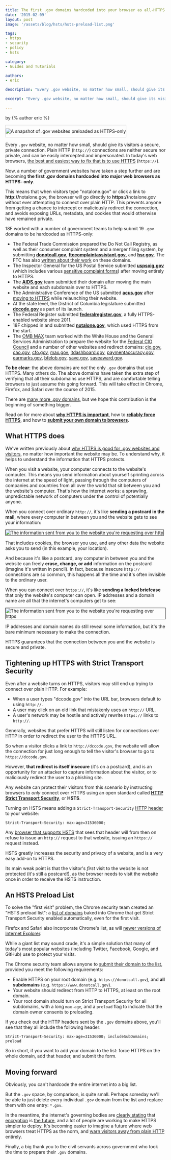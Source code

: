 ```yaml
---
title: The first .gov domains hardcoded into your browser as all-HTTPS
date: '2015-02-09'
layout: post
image: '/assets/blog/hsts/hsts-preload-list.png'

tags:
- https
- security
- policy
- hsts

category:
- Guides and Tutorials

authors:
- eric

description: "Every .gov website, no matter how small, should give its visitors a secure, private connection. Ordinary HTTP (http://) connections are neither secure nor private, and can be easily intercepted and impersonated. In today's web browsers, the best and easiest way to fix that is to use HTTPS (https://)."

excerpt: "Every .gov website, no matter how small, should give its visitors a secure, private connection. Ordinary HTTP (http://) connections are neither secure nor private, and can be easily intercepted and impersonated. In today's web browsers, the best and easiest way to fix that is to use HTTPS (https://)."

---
```


<p class="authors">
  by {% author eric %}
</p>

<img src="/assets/blog/hsts/hsts-preload-list.png" alt="A snapshot of .gov websites preloaded as HTTPS-only" style="border: 1px solid #d5d5d5; padding: 10px 0" />

Every `.gov` website, no matter how small, should give its visitors a secure,
private connection. Plain HTTP (`http://`) connections are neither secure nor
private, and can be easily intercepted and impersonated. In today's web
browsers, [the best and easiest way to fix that is to use HTTPS][1] (`https://`).

Now, a number of government websites have taken a step further and are
becoming **the first .gov domains hardcoded into major web browsers as HTTPS-
only**.

This means that when visitors type "notalone.gov" or click a link to
<strong>http://</strong>notalone.gov, the browser will go directly to
<strong>https://</strong>notalone.gov without ever attempting to connect over
plain HTTP. This prevents anyone from getting a chance to intercept or
maliciously redirect the connection, and avoids exposing URLs, metadata, and
cookies that would otherwise have remained private.

18F worked with a number of government teams to help submit 19 `.gov` domains
to be hardcoded as HTTPS-only:

* The Federal Trade Commission prepared the Do Not Call Registry, as well as
their consumer complaint system and a merger filing system, by submitting
**[donotcall.gov][2]**, **[ftccomplaintassistant.gov][3]**, and **[hsr.gov][4]**.
The FTC has also [written about their work][33] on these domains.
* The Inspector General for the US Postal Service submitted **[uspsoig.gov][5]**
(which includes various [sensitive complaint forms][6]) after moving entirely to
HTTPS.
* The **[AIDS.gov][7]** team submitted their domain after moving the main
website and each subdomain over to HTTPS.
* The Administrative Conference of the US submitted **[acus.gov][8]** after
[moving to HTTPS][9] while relaunching their website.
* At the state level, the District of Columbia legislature submitted
**[dccode.gov][10]** as part of its launch.
* The Federal Register submitted **[federalregister.gov][11]**, a fully
HTTPS-enabled website since 2011.
* 18F chipped in and submitted **[notalone.gov][12]**, which used HTTPS from the
start.
* The [OMB MAX][13] team worked with the White House and the General Services
Administration to prepare the website for the [Federal CIO Council][14] and a
number of other websites and redirect domains: [cio.gov][14], [cao.gov][15],
[cfo.gov][16], [max.gov][17], [itdashboard.gov][18], [paymentaccuracy.gov][19],
[earmarks.gov][20], [bfelob.gov][21], [save.gov][22], [saveaward.gov][23].

**To be clear**: the above domains are _not_ the only `.gov` domains that use
HTTPS. Many others do. The above domains have taken the extra step of
verifying that all their subdomains use HTTPS, and are comfortable telling
browsers to just assume this going forward. This will take effect in Chrome,
Firefox, and Safari over the course of 2015.

There are [many more .gov domains][1], but we hope this contribution is the
beginning of something bigger.

Read on for more about **[why HTTPS is important](#what-https-does)**, how to
**[reliably force HTTPS](#tightening-up-https-with-strict-transport-security)**,
and how to **[submit your own domain to browsers](#an-hsts-preload-list)**.

## What HTTPS does

We've written previously about [why HTTPS is good for .gov websites and visitors][1],
no matter how important the website may be. To understand why, it helps to
understand the information that HTTPS protects.

When you visit a website, your computer connects to the website's computer.
This means you send information about yourself sprinting across the internet
at the speed of light, passing through the computers of companies and
countries from all over the world that sit between you and the website's
computer. That's how the internet works: a sprawling, unpredictable network of
computers under the control of potentially anyone.

When you connect over ordinary `http://`, it's like **sending a postcard in
the mail**, where every computer in between you and the website gets to see
your information:

<img src="/assets/blog/hsts/with-http-headers.png" style="border: 1px solid" alt="The information sent from you to the website you're requesting over http"/>

That includes cookies, the browser you use, and any other data the website
asks you to send (in this example, your location).

And because it's like a postcard, any computer in between you and the website
can freely **erase, change, or add** information on the postcard (imagine it's
written in pencil). In fact, because insecure `http://` connections are so
common, this happens all the time and it's often invisible to the ordinary
user.

When you can connect over `https://`, it's like **sending a locked briefcase**
that only the website's computer can open. IP addresses and a domain name are
all that the internet's computers get to see:

<img src="/assets/blog/hsts/with-https-headers.png" style="border: 1px solid" alt="The information sent from you to the website you're requesting over https" />

IP addresses and domain names do still reveal some information, but it's the
bare minimum necessary to make the connection.

HTTPS guarantees that the connection between you and the website is secure and
private.

## Tightening up HTTPS with Strict Transport Security

Even after a website turns on HTTPS, visitors may still end up trying to
connect over plain HTTP. For example:

* When a user types "dccode.gov" into the URL bar, browsers default to using `http://`.
* A user may click on an old link that mistakenly uses an `http://` URL.
* A user's network may be hostile and actively rewrite `https://` links to `http://`.

Generally, websites that prefer HTTPS will still listen for connections over
HTTP in order to redirect the user to the HTTPS URL.

So when a visitor clicks a link to `http://dccode.gov`, the website will allow
the connection for just long enough to tell the visitor's browser to go to
`https://dccode.gov`.

However, **that redirect is itself insecure** (it's on a postcard), and is an
opportunity for an attacker to capture information about the visitor, or to
maliciously redirect the user to a phishing site.

Any website can protect their visitors from this scenario by instructing browsers to _only_ connect over HTTPS using an open standard called **[HTTP Strict Transport Security][24]**, or **HSTS**.

Turning on HSTS means adding a `Strict-Transport-Security` [HTTP header][25] to your website:

```
Strict-Transport-Security: max-age=31536000;
```

Any [browser that supports HSTS][26] that sees
that header will from then on refuse to issue an `http://` request to that
website, issuing an `https://` request instead.

HSTS greatly increases the security and privacy of a website, and is a very
easy add-on to HTTPS.

Its main weak point is that the visitor's _first_ visit to the website is not
protected (it's still a postcard!), as the browser needs to visit the website
once in order to receive the HSTS instruction.

## An HSTS Preload List

To solve the "first visit" problem, the Chrome security team created an "HSTS
preload list": a [list of domains][27] baked into Chrome that get Strict
Transport Security enabled automatically, even for the first visit.

Firefox and Safari also incorporate Chrome's list, as will
[newer versions of Internet Explorer][34].

While a giant list may sound crude, it's a simple solution that many of
today's most popular websites (including Twitter, Facebook, Google, and
GitHub) use to protect your visits.

The Chrome security team allows anyone to [submit their domain to the list][28],
provided you meet the following requirements:

* Enable HTTPS on your root domain (e.g. `https://donotcall.gov`), and **all
subdomains** (e.g. `https://www.donotcall.gov`).
* Your website should redirect from HTTP to HTTPS, at least on the root domain.
* Your root domain should turn on Strict Transport Security for all subdomains,
with a long `max-age`, and a `preload` flag to indicate that the domain owner
consents to preloading.

If you check out the HTTP headers sent by the `.gov` domains above, you'll see
that they all include the following header:

```
Strict-Transport-Security: max-age=31536000; includeSubDomains; preload
```

So in short, if you want to add your domain to the list: force HTTPS on the
whole domain, add that header, and submit the form.

## Moving forward

Obviously, you can't hardcode the entire internet into a big list.

But the `.gov` space, by comparison, is quite small. Perhaps someday we'll be
able to just delete every individual `.gov` domain from the list and replace
them with one entry: `*.gov`.

In the meantime, the internet's governing bodies are [clearly stating][29] that
[encryption][30] is [the future][31], and a lot of people are working to make
HTTPS simpler to deploy. It's becoming easier to imagine a future where web
browsers treat HTTPS as the norm, and [warn visitors away from plain HTTP][32]
entirely.

Finally, a big thank you to the civil servants across government who took the
time to prepare their `.gov` domains.

[1]: https://18f.gsa.gov/2014/11/13/why-we-use-https-in-every-gov-website-we-make/
[2]: https://www.donotcall.gov
[3]: https://ftccomplaintassistant.gov
[4]: https://www.hsr.gov
[5]: https://uspsoig.gov
[6]: https://uspsoig.gov/form/whistleblower-complaint-form
[7]: https://www.aids.gov/
[8]: https://www.acus.gov
[9]: https://www.acus.gov/policies
[10]: https://dccode.gov
[11]: https://www.federalregister.gov
[12]: https://www.notalone.gov
[13]: https://max.omb.gov
[14]: https://cio.gov
[15]: https://cao.gov
[16]: https://cfo.gov
[17]: https://max.gov
[18]: https://itdashboard.gov
[19]: https://paymentaccuracy.gov
[20]: https://earmarks.gov
[21]: https://bbfelob.gov
[22]: https://save.gov
[23]: https://saveaward.gov
[24]: https://developer.mozilla.org/en-US/docs/Web/Security/HTTP_strict_transport_security
[25]: https://developer.mozilla.org/en-US/docs/Web/HTTP/Headers
[26]: http://caniuse.com/#search=hsts
[27]: https://chromium.googlesource.com/chromium/src/+/master/net/http/transport_security_state_static.json
[28]: https://hstspreload.appspot.com/
[29]: https://w3ctag.github.io/web-https/
[30]: https://datatracker.ietf.org/doc/rfc7258/
[31]: http://www.internetsociety.org/news/internet-society-commends-internet-architecture-board-recommendation-encryption-default
[32]: https://www.chromium.org/Home/chromium-security/marking-http-as-non-secure
[33]: https://www.ftc.gov/news-events/blogs/techftc/2015/02/government-agencies-enable-http-strict-transport-security-public
[34]: http://blogs.msdn.com/b/ie/archive/2015/02/16/http-strict-transport-security-comes-to-internet-explorer.aspx?Redirected=true